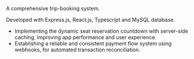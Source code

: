 A comprehensive trip-booking system.

Developed with Express.js, React.js, Typescript and MySQL database. 

- Implementing the dynamic seat reservation countdown with server-side caching, improving app performance and user experience.
- Establishing a reliable and consistent payment flow system using webhooks, for automated transaction reconciliation. 

